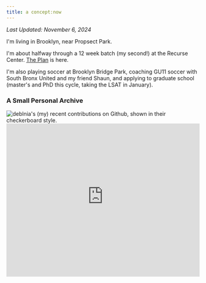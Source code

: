 ```yaml
---
title: a concept:now
---
```


_Last Updated: November 6, 2024_ 

I'm living in Brooklyn, near Propsect Park. 
 
I'm about halfway through a 12 week batch (my second!) at the Recurse Center. [The Plan](https://www.notion.so/deblina/THE-PLAN-RC-V2-FALL-24-12d45d2fcf2f809a823bdefb239af8db) is here.

I'm also playing soccer at Brooklyn Bridge Park, coaching GU11 soccer with South Bronx United and my friend Shaun, and applying to graduate school (master's and PhD this cycle, taking the LSAT in January). 


### A Small Personal Archive
<img src="http://ghchart.rshah.org/deblnia" alt="deblnia's (my) recent contributions on Github, shown in their checkerboard style." />
<iframe src="https://deblina-understandingamaranthchipmunk.web.val.run/widget" width="100%" height="400" frameborder="0"></iframe>


